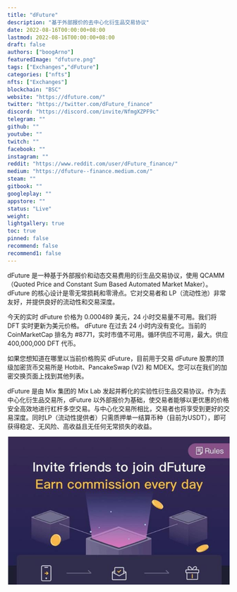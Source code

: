 ```yaml
---
title: "dFuture"
description: "基于外部报价的去中心化衍生品交易协议"
date: 2022-08-16T00:00:00+08:00
lastmod: 2022-08-16T00:00:00+08:00
draft: false
authors: ["boogArno"]
featuredImage: "dfuture.png"
tags: ["Exchanges","dFuture"]
categories: ["nfts"]
nfts: ["Exchanges"]
blockchain: "BSC"
website: "https://dfuture.com/"
twitter: "https://twitter.com/dFuture_finance"
discord: "https://discord.com/invite/NfmgXZPF9c"
telegram: ""
github: ""
youtube: ""
twitch: ""
facebook: ""
instagram: ""
reddit: "https://www.reddit.com/user/dFuture_finance/"
medium: "https://dfuture--finance.medium.com/"
steam: ""
gitbook: ""
googleplay: ""
appstore: ""
status: "Live"
weight: 
lightgallery: true
toc: true
pinned: false
recommend: false
recommend1: false
---
```

dFuture 是一种基于外部报价和动态交易费用的衍生品交易协议，使用 QCAMM（Quoted Price and Constant Sum Based Automated Market Maker）。 dFuture 的核心设计是零无常损耗和零滑点。它对交易者和 LP（流动性池）非常友好，并提供良好的流动性和交易深度。

今天的实时 dFuture 价格为 0.000489 美元，24 小时交易量不可用。我们将 DFT 实时更新为美元价格。 dFuture 在过去 24 小时内没有变化。当前的 CoinMarketCap 排名为 #8771，实时市值不可用。循环供应不可用，最大。供应 400,000,000 DFT 代币。

如果您想知道在哪里以当前价格购买 dFuture，目前用于交易 dFuture 股票的顶级加密货币交易所是 Hotbit、PancakeSwap (V2) 和 MDEX。您可以在我们的加密交换页面上找到其他列表。

dFuture 是由 Mix 集团的 Mix Lab 发起并孵化的实验性衍生品交易协议。作为去中心化衍生品交易所，dFuture 以外部报价为基础，使交易者能够以更优惠的价格安全高效地进行杠杆多空交易。与中心化交易所相比，交易者也将享受到更好的交易深度。同时LP（流动性提供者）只需质押单一结算币种（目前为USDT），即可获得稳定、无风险、高收益且无任何无常损失的收益。

![dfuture-dapp-exchanges-bsc-image1_81e006cf9bc4c34f633d3d3c84362cac](dfuture-dapp-exchanges-bsc-image1_81e006cf9bc4c34f633d3d3c84362cac.png)

